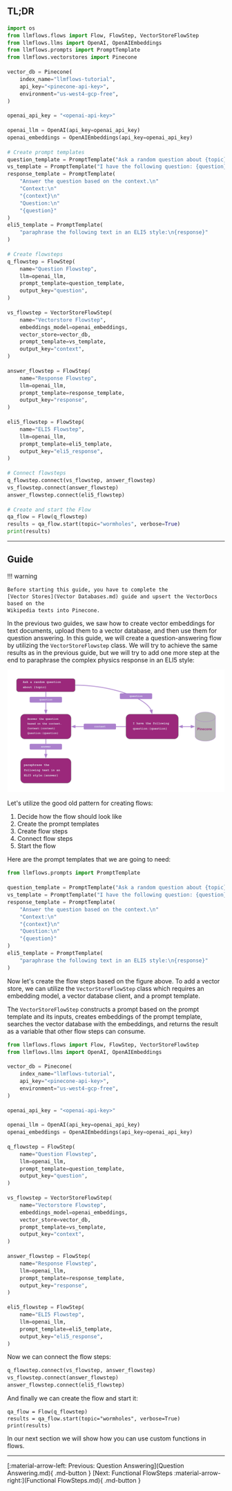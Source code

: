 ## TL;DR

```python
import os
from llmflows.flows import Flow, FlowStep, VectorStoreFlowStep
from llmflows.llms import OpenAI, OpenAIEmbeddings
from llmflows.prompts import PromptTemplate
from llmflows.vectorstores import Pinecone

vector_db = Pinecone(
    index_name="llmflows-tutorial",
    api_key="<pinecone-api-key>",
    environment="us-west4-gcp-free",
)

openai_api_key = "<openai-api-key>"

openai_llm = OpenAI(api_key=openai_api_key)
openai_embeddings = OpenAIEmbeddings(api_key=openai_api_key)

# Create prompt templates
question_template = PromptTemplate("Ask a random question about {topic}")
vs_template = PromptTemplate("I have the following question: {question}")
response_template = PromptTemplate(
    "Answer the question based on the context.\n"
    "Context:\n"
    "{context}\n"
    "Question:\n"
    "{question}"
)
eli5_template = PromptTemplate(
    "paraphrase the following text in an ELI5 style:\n{response}"
)

# Create flowsteps
q_flowstep = FlowStep(
    name="Question Flowstep",
    llm=openai_llm,
    prompt_template=question_template,
    output_key="question",
)

vs_flowstep = VectorStoreFlowStep(
    name="Vectorstore Flowstep",
    embeddings_model=openai_embeddings,
    vector_store=vector_db,
    prompt_template=vs_template,
    output_key="context",
)

answer_flowstep = FlowStep(
    name="Response Flowstep",
    llm=openai_llm,
    prompt_template=response_template,
    output_key="response",
)

eli5_flowstep = FlowStep(
    name="ELI5 Flowstep",
    llm=openai_llm,
    prompt_template=eli5_template,
    output_key="eli5_response",
)

# Connect flowsteps
q_flowstep.connect(vs_flowstep, answer_flowstep)
vs_flowstep.connect(answer_flowstep)
answer_flowstep.connect(eli5_flowstep)

# Create and start the Flow
qa_flow = Flow(q_flowstep)
results = qa_flow.start(topic="wormholes", verbose=True)
print(results)

```
***
## Guide
!!! warning

    Before starting this guide, you have to complete the 
    [Vector Stores](Vector Databases.md) guide and upsert the VectorDocs based on the 
    Wikipedia texts into Pinecone.

In the previous two guides, we saw how to create vector embeddings for text documents, 
upload them to a vector database, and then use them for question answering.
In this guide, we will create a question-answering flow by utilizing the 
`VectorStoreFlowstep` class. We will try to achieve the same results as in the 
previous guide, but we will try to add one more step at the end to paraphrase the 
complex physics response in an ELI5 style:

![Screenshot](assets/LLMFlows_VectorStore_Flowstep.png)

Let's utilize the good old pattern for creating flows:

1. Decide how the flow should look like
2. Create the prompt templates
3. Create flow steps
4. Connect flow steps
5. Start the flow

Here are the prompt templates that we are going to need:

```python
from llmflows.prompts import PromptTemplate

question_template = PromptTemplate("Ask a random question about {topic}")
vs_template = PromptTemplate("I have the following question: {question}")
response_template = PromptTemplate(
    "Answer the question based on the context.\n"
    "Context:\n"
    "{context}\n"
    "Question:\n"
    "{question}"
)
eli5_template = PromptTemplate(
    "paraphrase the following text in an ELI5 style:\n{response}"
)
```

Now let's create the flow steps based on the figure above. To add a vector store, we 
can utilize the `VectorStoreFlowStep` class which requires an embedding model, a vector 
database client, and a prompt template. 

The `VectorStoreFlowStep` constructs a prompt based on the prompt template and its 
inputs, creates embeddings of the prompt template, searches the vector database with the embeddings, and returns the result as a variable that other flow steps can consume.

```python
from llmflows.flows import Flow, FlowStep, VectorStoreFlowStep
from llmflows.llms import OpenAI, OpenAIEmbeddings

vector_db = Pinecone(
    index_name="llmflows-tutorial",
    api_key="<pinecone-api-key>",
    environment="us-west4-gcp-free",
)

openai_api_key = "<openai-api-key>"

openai_llm = OpenAI(api_key=openai_api_key)
openai_embeddings = OpenAIEmbeddings(api_key=openai_api_key)

q_flowstep = FlowStep(
    name="Question Flowstep",
    llm=openai_llm,
    prompt_template=question_template,
    output_key="question",
)

vs_flowstep = VectorStoreFlowStep(
    name="Vectorstore Flowstep",
    embeddings_model=openai_embeddings,
    vector_store=vector_db,
    prompt_template=vs_template,
    output_key="context",
)

answer_flowstep = FlowStep(
    name="Response Flowstep",
    llm=openai_llm,
    prompt_template=response_template,
    output_key="response",
)

eli5_flowstep = FlowStep(
    name="ELI5 Flowstep",
    llm=openai_llm,
    prompt_template=eli5_template,
    output_key="eli5_response",
)
```
Now we can connect the flow steps:
```python
q_flowstep.connect(vs_flowstep, answer_flowstep)
vs_flowstep.connect(answer_flowstep)
answer_flowstep.connect(eli5_flowstep)
```

And finally we can create the flow and start it:
```
qa_flow = Flow(q_flowstep)
results = qa_flow.start(topic="wormholes", verbose=True)
print(results)
```

In our next section we will show how you can use custom functions in flows. 

***
[:material-arrow-left: Previous: Question Answering](Question Answering.md){ .md-button }
[Next: Functional FlowSteps :material-arrow-right:](Functional FlowSteps.md){ .md-button }